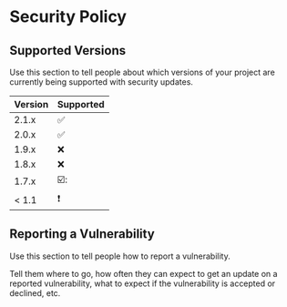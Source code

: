 # Security Policy

## Supported Versions

Use this section to tell people about which versions of your project are
currently being supported with security updates.

| Version | Supported          |
| ------- | ------------------ |
| 2.1.x   | :white_check_mark: |
| 2.0.x   | :white_check_mark:               |
| 1.9.x   | :x:                |
| 1.8.x   | :x:                |
| 1.7.x   | ☑️:                   |
| < 1.1   | ❗                  |

## Reporting a Vulnerability

Use this section to tell people how to report a vulnerability.

Tell them where to go, how often they can expect to get an update on a
reported vulnerability, what to expect if the vulnerability is accepted or
declined, etc.
